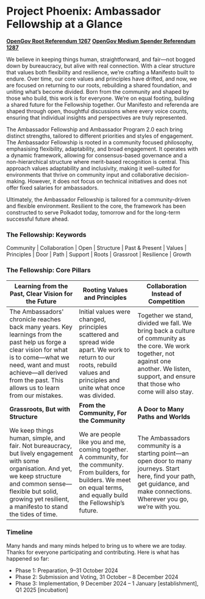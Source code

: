 # Project Phoenix: Ambassador Fellowship at a Glance
[**OpenGov Root Referendum 1267**](https://polkadot.polkassembly.io/referenda/1267)
[**OpenGov Medium Spender Referendum 1287**](https://polkadot.polkassembly.io/referenda/1287#1f318e98-8f69-42f3-a3b7-21fff1774eff)

We believe in keeping things human, straightforward, and fair—not bogged down by bureaucracy, but alive with real connection. With a clear structure that values both flexibility and resilience, we’re crafting a Manifesto built to endure. Over time, our core values and principles have drifted, and now, we are focused on returning to our roots, rebuilding a shared foundation, and uniting what’s become divided. Born from the community and shaped by those who build, this work is for everyone. We’re on equal footing, building a shared future for the Fellowship together. Our Manifesto and referenda are shaped through open, thoughtful discussions where every voice counts, ensuring that individual insights and perspectives are truly represented.

The Ambassador Fellowship and Ambassador Program 2.0 each bring distinct strengths, tailored to different priorities and styles of engagement. The Ambassador Fellowship is rooted in a community focused philosophy, emphasising flexibility, adaptability, and broad engagement. It operates with a dynamic framework, allowing for consensus-based governance and a non-hierarchical structure where merit-based recognition is central. This approach values adaptability and inclusivity, making it well-suited for environments that thrive on community input and collaborative decision-making. However, it does not focus on technical initiatives and does not offer fixed salaries for ambassadors.

Ultimately, the Ambassador Fellowship is tailored for a community-driven and flexible environment. Resilient to the core, the framework has been constructed to serve Polkadot today, tomorrow and for the long-term successful future ahead.

### The Fellowship: Keywords

Community | Collaboration | Open | Structure | Past & Present | Values | Principles | Door | Path | Support | Roots | Grassroot | Resilience | Growth

### The Fellowship: Core Pillars 

| **Learning from the Past, Clear Vision for the Future**                                                                                                                                                                                    | **Rooting Values and Principles**                                                                                                                                               | **Collaboration Instead of Competition**                                                                                                                                                            |
|--------------------------------------------------------------------------------------------------------------------------------------------------------------------------------------------------------------------------------------------|---------------------------------------------------------------------------------------------------------------------------------------------------------------------------------|-----------------------------------------------------------------------------------------------------------------------------------------------------------------------------------------------------|
| The Ambassadors' chronicle reaches back many years. Key learnings from the past help us forge a clear vision for what is to come—what we need, want and must achieve—all derived from the past. This allows us to learn from our mistakes. | Initial values were  changed, principles scattered and spread wide apart. We work to return to our roots, rebuild values and principles and unite what once was divided.        | Together we stand, divided we fall. We bring back a culture of community as the core. We work together, not against one another. We listen, support, and ensure that those who come will also stay. |
| **Grassroots, But with Structure**                                                                                                                                                                                                         | **From the Community, For the Community**                                                                                                                                       | **A Door to Many Paths and Worlds**                                                                                                                                                                 |
| We keep things human, simple, and fair. Not bureaucracy, but lively engagement with some organisation. And yet, we keep structure and common sense—flexible but solid, growing yet resilient, a manifesto to stand the tides of time.      | We are people like you and me, coming together. A community, for the community. From builders, for builders. We meet on equal terms, and equally build the Fellowship’s future. | The Ambassadors community is a starting point—an open door to many journeys. Start here, find your path, get guidance, and make connections. Wherever you go, we’re with you.                       |

### Timeline 

Many hands and many minds helped to bring us to where we are today. Thanks for everyone participating and contributing. Here is what has happened so far:

- Phase 1: Preparation, 9–31 October 2024
- Phase 2: Submission and Voting, 31 October – 8 December 2024
- Phase 3: Implementation, 9 December 2024 – 1 January [establishment], Q1 2025 [incubation]
